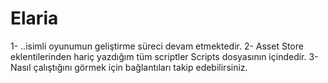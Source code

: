 # Elaria 
1- ..isimli oyunumun geliştirme süreci devam etmektedir. 
2- Asset Store eklentilerinden hariç yazdığım tüm scriptler Scripts dosyasının içindedir. 
3- Nasıl çalıştığını görmek için bağlantıları takip edebilirsiniz.
